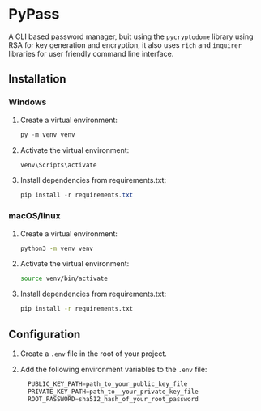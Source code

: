 # PyPass

A CLI based password manager, buit using the `pycryptodome` library using RSA for key generation and encryption, it also uses `rich` and `inquirer` libraries for user friendly command line interface. 

## Installation

### Windows

1.  Create a virtual environment:  
    ```powershell
    py -m venv venv
    ```
2.  Activate the virtual environment:  
    ```powershell
    venv\Scripts\activate
    ```
3.  Install dependencies from requirements.txt:  
    ```powershell
    pip install -r requirements.txt
    ```

### macOS/linux

1.  Create a virtual environment:  
    ```sh
    python3 -m venv venv
    ```
2.  Activate the virtual environment:  
    ```sh
    source venv/bin/activate
    ```
3.  Install dependencies from requirements.txt:  
    ```sh
    pip install -r requirements.txt
    ```


## Configuration

1. Create a `.env` file in the root of your project.

2. Add the following environment variables to the `.env` file:
   ```python
     PUBLIC_KEY_PATH=path_to_your_public_key_file
     PRIVATE_KEY_PATH=path_to__your_private_key_file
     ROOT_PASSWORD=sha512_hash_of_your_root_password
	 ```

	




